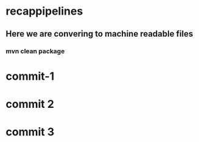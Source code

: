 # recappipelines
## Here we are convering to machine readable files 
### mvn clean package
# commit-1
# commit 2
# commit 3